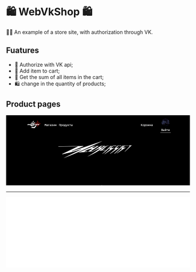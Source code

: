 # 🛍️ WebVkShop 🛍️
 😶‍🌫️ An example of a store site, with authorization through VK.
## Fuatures
- 🔧 Authorize with VK api;
- 🛒 Add item to cart;
- 🧮 Get the sum of all items in the cart;
- 🛍️ change in the quantity of products;
## Product pages
<img src="main.gif"/>
<hr/>
<img src="second.gif"/>
